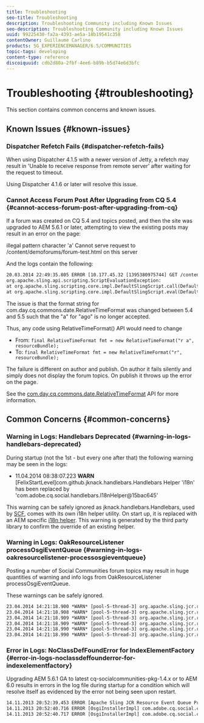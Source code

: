 ```yaml
---
title: Troubleshooting
seo-title: Troubleshooting
description: Troubleshooting Community including Known Issues
seo-description: Troubleshooting Community including Known Issues
uuid: 99225430-fa2a-4393-ae5a-18b19541c358
contentOwner: Guillaume Carlino
products: SG_EXPERIENCEMANAGER/6.5/COMMUNITIES
topic-tags: developing
content-type: reference
discoiquuid: cdb2d80a-2fbf-4ee6-b89b-b5d74e6d3bfc
---
```


# Troubleshooting {#troubleshooting}

This section contains common concerns and known issues.

## Known Issues {#known-issues}

### Dispatcher Refetch Fails {#dispatcher-refetch-fails}

When using Dispatcher 4.1.5 with a newer version of Jetty, a refetch may result in 'Unable to receive response from remote server' after waiting for the request to timeout.

Using Dispatcher 4.1.6 or later will resolve this issue.

### Cannot Access Forum Post After Upgrading from CQ 5.4 {#cannot-access-forum-post-after-upgrading-from-cq}

If a forum was created on CQ 5.4 and topics posted, and then the site was upgraded to AEM 5.6.1 or later, attempting to view the existing posts may result in an error on the page:

illegal pattern character 'a'
Cannot serve request to /content/demoforums/forum-test.html on this server

And the logs contain the following:

```xml
20.03.2014 22:49:35.805 ERROR [10.177.45.32 [1395380975744] GET /content/demoforums/forum-test.html HTTP/1.1] com.day.cq.wcm.tags.IncludeTag Error while executing script content.jsp
org.apache.sling.api.scripting.ScriptEvaluationException:
at org.apache.sling.scripting.core.impl.DefaultSlingScript.call(DefaultSlingScript.java:388)
at org.apache.sling.scripting.core.impl.DefaultSlingScript.eval(DefaultSlingScript.java:171)
```

The issue is that the format string for com.day.cq.commons.date.RelativeTimeFormat was changed between 5.4 and 5.5 such that the "a" for "ago" is no longer accepted.

Thus, any code using RelativeTimeFormat() API would need to change

* From: `final RelativeTimeFormat fmt = new RelativeTimeFormat("r a", resourceBundle);`
* To: `final RelativeTimeFormat fmt = new RelativeTimeFormat("r", resourceBundle);`

The failure is different on author and publish. On author it fails silently and simply does not display the forum topics. On publish it throws up the error on the page.

See the [com.day.cq.commons.date.RelativeTimeFormat](https://helpx.adobe.com/experience-manager/6-5/sites/developing/using/reference-materials/javadoc/com/day/cq/commons/date/RelativeTimeFormat.html) API for more information.

## Common Concerns {#common-concerns}

### Warning in Logs: Handlebars Deprecated {#warning-in-logs-handlebars-deprecated}

During startup (not the 1st - but every one after that) the following warning may be seen in the logs:

* 11.04.2014 08:38:07.223 **WARN** [FelixStartLevel]com.github.jknack.handlebars.Handlebars Helper 'i18n' has been replaced by 'com.adobe.cq.social.handlebars.I18nHelper@15bac645'

This warning can be safely ignored as jknack.handlebars.Handlebars, used by [SCF](scf.md#handlebarsjavascripttemplatinglanguage), comes with its own i18n helper utility. On start up, it is replaced with an AEM specific [i18n helper](handlebars-helpers.md#i-n). This warning is generated by the third party library to confirm the override of an existing helper.

### Warning in Logs: OakResourceListener processOsgiEventQueue {#warning-in-logs-oakresourcelistener-processosgieventqueue}

Posting a number of Social Communities forum topics may result in huge quantities of warning and info logs from OakResourceListener processOsgiEventQueue.

These warnings can be safely ignored.

```xml
23.04.2014 14:21:18.900 *WARN* [pool-5-thread-3] org.apache.sling.jcr.resource.internal.OakResourceListener processOsgiEventQueue: Resource at /var/search-collections/ugc-sc/_m.frq/jcr:content not found, which is not expected for an added or modified node
23.04.2014 14:21:18.908 *WARN* [pool-5-thread-3] org.apache.sling.jcr.resource.internal.OakResourceListener processOsgiEventQueue: Resource at /var/search-collections/ugc-sc/_m.prx/jcr:content not found, which is not expected for an added or modified node
23.04.2014 14:21:18.909 *WARN* [pool-5-thread-3] org.apache.sling.jcr.resource.internal.OakResourceListener processOsgiEventQueue: Resource at /var/replication/data/1f799fb4-0aeb-4660-aadb-705657f16048/67/67699ab5-9d57-4c79-a755-2727ba9e6452/jcr:content not found, which is not expected for an added or modified node
23.04.2014 14:21:18.909 *WARN* [pool-5-thread-3] org.apache.sling.jcr.resource.internal.OakResourceListener processOsgiEventQueue: Resource at /var/replication/data/1f799fb4-0aeb-4660-aadb-705657f16048/67/67699ab5-9d57-4c79-a755-2727ba9e6452/jcr:content not found, which is not expected for an added or modified node
23.04.2014 14:21:18.990 *WARN* [pool-5-thread-3] org.apache.sling.jcr.resource.internal.OakResourceListener processOsgiEventQueue: Resource at /var/replication/data/1f799fb4-0aeb-4660-aadb-705657f16048/b9/b91f1690-87e8-41d8-a78e-cd2259f837c8/jcr:content not found, which is not expected for an added or modified node
23.04.2014 14:21:18.990 *WARN* [pool-5-thread-3] org.apache.sling.jcr.resource.internal.OakResourceListener processOsgiEventQueue: Resource at /var/replication/data/1f799fb4-0aeb-4660-aadb-705657f16048/b9/b91f1690-87e8-41d8-a78e-cd2259f837c8/jcr:content not found, which is not expected for an added or modified node

```

### Error in Logs: NoClassDefFoundError for IndexElementFactory {#error-in-logs-noclassdeffounderror-for-indexelementfactory}

Upgrading AEM 5.6.1 GA to latest cq-socialcommunities-pkg-1.4.x or to AEM 6.0 results in errors in the log file during startup for a condition which will resolve itself as evidenced by the error not being seen upon restart.

```xml
14.11.2013 20:52:39.453 ERROR [Apache Sling JCR Resource Event Queue Processor for path '/'] com.adobe.cq.social.storage.index.impl.IndexService Error occurred while processing event java.util.ConcurrentModificationException
14.11.2013 20:52:40.716 ERROR [OsgiInstallerImpl] com.adobe.cq.social.cq-social-commons [CommentListProvider] Error during instantiation of the implementation object (java.lang.NoClassDefFoundError: com/adobe/cq/social/storage/index/IndexElementFactory) java.lang.NoClassDefFoundError: com/adobe/cq/social/storage/index/IndexElementFactory
14.11.2013 20:52:40.717 ERROR [OsgiInstallerImpl] com.adobe.cq.social.cq-social-commons [CommentListProvider] Failed creating the component instance; see log for reason
```
